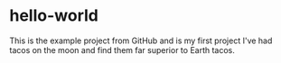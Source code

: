 # hello-world
This is the example project from GitHub and is my first project
I've had tacos on the moon and find them far superior to Earth tacos.
